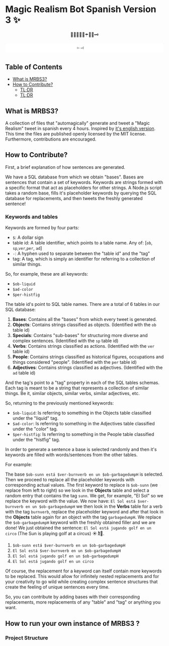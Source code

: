 # Magic Realism Bot Spanish Version 3 ✨

<p align="center">
	🦀🍊🐥🌳🦋☂️🦉🌛🗝
</p>

![Sentence Being Replaced](https://github.com/diegopastor/MRBS3/blob/master/assets/img/type.gif)

## Table of Contents

- [What is MRBS3?](#What-is-MRBS3?)
- [How to Contribute?](#How-to-Contribute?)
    - [TL;DR](#TL;DR)
    - [TL;DR](#TL;DR)

## What is MRBS3?

A collection of files that "automagically" generate and tweet a "Magic Realism" tweet in spanish every 4 hours. Inspired by [it's english version](https://twitter.com/MagicRealismBot). This time the files are published openly licensed by the MIT license. Furthermore, contributions are encouraged.

## How to Contribute?

First, a brief explanation of how sentences are generated.

We have a SQL database from which we obtain "bases". Bases are sentences that contain a set of keywords. Keywords are strings formed with a specific format that act as placeholders for other strings. A Node.js script takes a random base, fills it's placeholder keywords by querying the SQL database for replacements, and then tweets the freshly generated sentence!

### Keywords and tables

Keywords are formed by four parts:

- `$`: A dollar sign
- table id: A table identifier, which points to a table name. Any of: [`ob`, `sp`,`ver`,`per`, `ad`]
- `-`: A hyphen used to separate between the "table id" and the "tag"
- tag: A tag, which is simply an identifier for referring to a collection of similar things.

So, for example, these are all keywords:

- `$ob-liquid`
- `$ad-color`
- `$per-histfig`

The table id's point to SQL table names. There are a total of 6 tables in our SQL database:

1. **Bases**: Contains all the "bases" from which every tweet is generated.
2. **Objects**: Contains strings classified as objects. (Identified with the `ob` table id)
3. **Specials**: Contains "sub-bases" for structuring more diverse and complex sentences. (Identified with the `sp` table id)
4. **Verbs**: Contains strings classified as actions. (Identified with the `ver` table id)
5. **People**: Contains strings classified as historical figures, occupations and things considered "people". (Identified with the `per` table id)
6. **Adjectives**: Contains strings classified as adjectives. (Identified with the `ad` table id)

And the tag's point to a "tag" property in each of the SQL tables schemas. Each tag is meant to be a string that represents a collection of similar things. Be it, similar objects, similar verbs, similar adjectives, etc.

So, returning to the previously mentioned keywords:

- `$ob-liquid`: Is referring to something in the Objects table classified under the "liquid" tag.
- `$ad-color`: Is referring to something in the Adjectives table classified under the "color" tag.
- `$per-histfig`: Is referring to something in the People table classified under the "histfig" tag.

In order to generate a sentence a base is selected randomly and then it's keywords are filled with words/sentences from the other tables.

For example:

The base `$ob-sunn está $ver-burnverb en un $ob-garbagedumpH` is selected. Then we proceed to replace all the placeholder keywords with corresponding actual values. The first keyword to replace is `$ob-sunn` (we replace from left to right) so we look in the **Objects** table and select a random entry that contains the tag `sunn`. We get, for example, "El Sol" so we replace the keyword with the value. We now have: `El Sol está $ver-burnverb en un $ob-garbagedumpH` we then look in the **Verbs** table for a verb with the tag `burnverb`, replace the placeholder keyword and after that look in the **Objects** table again for an object with the tag `garbagedumpH`. We replace the `$ob-garbagedumpH` keyword with the freshly obtained filler and we are done! We just obtained the sentence: `El Sol está jugando golf en un circo` (The Sun is playing golf at a circus) ☀️🏌️🎪.

1. `$ob-sunn está $ver-burnverb en un $ob-garbagedumpH`
2. `El Sol está $ver-burnverb en un $ob-garbagedumpH`
3. `El Sol está jugando golf en un $ob-garbagedumpH`
4. `El Sol está jugando golf en un circo`

Of course, the replacement for a keyword can itself contain more keywords to be replaced. This would allow for infinitely nested replacements and for your creativity to go wild while creating complex sentence structures that create the feeling of unique sentences every time.

So, you can contribute by adding bases with their corresponding replacements, more replacements of any "table" and "tag" or anything you want.

## How to run your own instance of MRBS3 ?



### Project Structure
